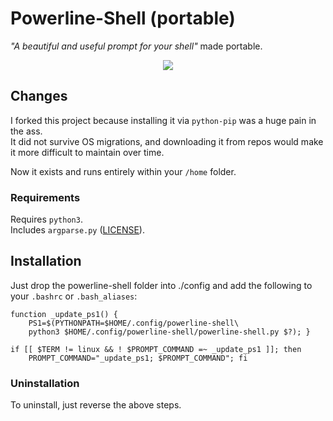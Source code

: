 # Powerline-Shell (portable)

_"A beautiful and useful prompt for your shell"_ made portable.

<p align=center><img src="https://github.com/IfGremlinThen/powerline-shell/blob/master/bash-powerline-screenshot.png"></p>

## Changes
I forked this project because installing it via `python-pip` was a huge pain in the ass.\
It did not survive OS migrations, and downloading it from repos would make it more difficult to maintain over time.

Now it exists and runs entirely within your `/home` folder.

### Requirements
Requires `python3`.\
Includes `argparse.py` (<a href="https://github.com/IfGremlinThen/powerline-shell/blob/master/LICENSE.PSF">LICENSE</a>).

## Installation
Just drop the powerline-shell folder into ./config and add the following to your `.bashrc` or `.bash_aliases`:

```
function _update_ps1() {
    PS1=$(PYTHONPATH=$HOME/.config/powerline-shell\
    python3 $HOME/.config/powerline-shell/powerline-shell.py $?); }

if [[ $TERM != linux && ! $PROMPT_COMMAND =~ _update_ps1 ]]; then
    PROMPT_COMMAND="_update_ps1; $PROMPT_COMMAND"; fi
```
### Uninstallation
To uninstall, just reverse the above steps.
